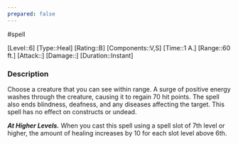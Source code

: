 ```yaml
---
prepared: false
---
```

#spell

[Level::6]
[Type::Heal]
[Rating::B]
[Components::V,S]
[Time::1 A.]
[Range::60 ft.]
[Attack::]
[Damage::]
[Duration::Instant]
### Description

Choose a creature that you can see within range. A surge of positive energy washes through the creature, causing it to regain 70 hit points. The spell also ends blindness, deafness, and any diseases affecting the target. This spell has no effect on constructs or undead.

**_At Higher Levels._** When you cast this spell using a spell slot of 7th level or higher, the amount of healing increases by 10 for each slot level above 6th.